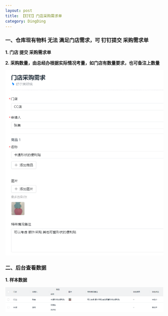```yaml
---
layout: post
title: 【钉钉】门店采购需求单
category: DingDing
---
```



### 一、仓库现有物料 无法 满足门店需求，可 钉钉提交 采购需求单

**1. 门店 提交 采购需求单**

**2. 采购数量，由总经办根据实际情况考量，如门店有数量要求，也可备注上数量**


![order_for_card](/images/to_purchase_form.png)


### 二、后台查看数据

**1. 样本数据**

![order_for_card](/images/to_purchase.png)

